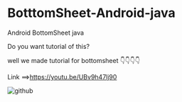 # BotttomSheet-Android-java

Android BottomSheet java 

Do you want tutorial of this?

well we made tutorial for bottomsheet
👇👇👇👇

Link ==>https://youtu.be/UBv9h47lj90

![github](https://user-images.githubusercontent.com/71177645/107605813-45de8700-6c5a-11eb-85df-96f476c3af16.jpg)
